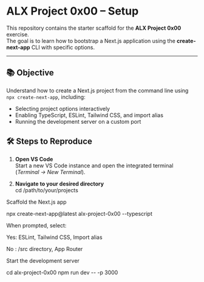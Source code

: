 # ALX Project 0x00 – Setup

This repository contains the starter scaffold for the **ALX Project 0x00** exercise.  
The goal is to learn how to bootstrap a Next.js application using the **create-next-app** CLI with specific options.

---

## 📚 Objective

Understand how to create a Next.js project from the command line using `npx create-next-app`, including:

- Selecting project options interactively
- Enabling TypeScript, ESLint, Tailwind CSS, and import alias
- Running the development server on a custom port



## 🛠️ Steps to Reproduce

1. **Open VS Code**  
   Start a new VS Code instance and open the integrated terminal  
   (_Terminal → New Terminal_).

2. **Navigate to your desired directory**  
   cd /path/to/your/projects

Scaffold the Next.js app

npx create-next-app@latest alx-project-0x00 --typescript

When prompted, select:

Yes: ESLint, Tailwind CSS, Import alias

No : /src directory, App Router

Start the development server

cd alx-project-0x00
npm run dev -- -p 3000
